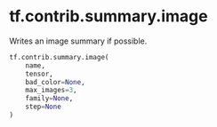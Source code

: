 <div itemscope itemtype="http://developers.google.com/ReferenceObject">
<meta itemprop="name" content="tf.contrib.summary.image" />
<meta itemprop="path" content="Stable" />
</div>

# tf.contrib.summary.image

Writes an image summary if possible.

``` python
tf.contrib.summary.image(
    name,
    tensor,
    bad_color=None,
    max_images=3,
    family=None,
    step=None
)
```

<!-- Placeholder for "Used in" -->
